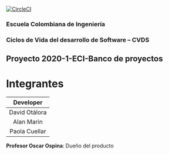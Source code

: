 [![CircleCI](https://circleci.com/gh/DDRBernal/2020-1-PROYCVDS-DavidOtalora-AlanMarin-PaolaCuellar.svg?style=svg)](https://app.circleci.com/pipelines/github/DDRBernal/2020-1-PROYCVDS-DavidOtalora-AlanMarin-PaolaCuellar)

### Escuela Colombiana de Ingeniería
### Ciclos de Vida del desarrollo de Software – CVDS

## Proyecto 2020-1-ECI-Banco de proyectos

# Integrantes

| Developer |
| :--: |
| David Otálora |
| Alan Marin |
| Paola Cuellar |

**Profesor Oscar Ospina**: Dueño del producto
